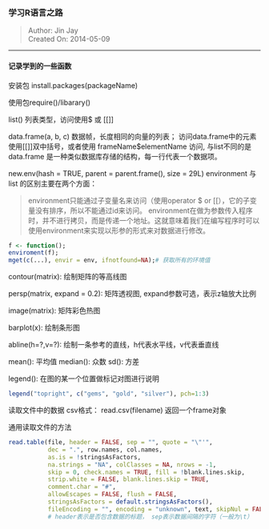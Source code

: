 ### 学习R语言之路
> Author: Jin Jay  
> Created On: 2014-05-09

---

#### 记录学到的一些函数
安装包 install.packages(packageName)

使用包require()/libarary()

list() 列表类型，访问使用$ 或 [[]] 

data.frame(a, b, c) 数据帧，长度相同的向量的列表； 访问data.frame中的元素使用[[]]双中括号，或者使用 frameName$elementName 访问, 与list不同的是data.frame 是一种类似数据库存储的结构，每一行代表一个数据项。

new.env(hash = TRUE, parent = parent.frame(), size = 29L) environment 与 list 的区别主要在两个方面：

> environment只能通过子变量名来访问（使用operator $ or [[），它的子变量没有排序，所以不能通过id来访问。
> environment在做为参数传入程序时，并不进行拷贝，而是传递一个地址。这就意味着我们在编写程序时可以使用environment来实现以形参的形式来对数据进行修改。

``` R
f <- function();
enviroment(f);
mget(c(...), envir = env, ifnotfound=NA);# 获取所有的环境值
```
contour(matrix): 绘制矩阵的等高线图

persp(matrix, expand = 0.2): 矩阵透视图, expand参数可选，表示z轴放大比例

image(matrix): 矩阵彩色热图

barplot(x): 绘制条形图

abline(h=?,v=?): 绘制一条参考的直线，h代表水平线，v代表垂直线

mean(): 平均值 median(): 众数 sd(): 方差 

legend(): 在图的某一个位置做标记对图进行说明

``` R
legend("topright", c("gems", "gold", "silver"), pch=1:3)
```

读取文件中的数据 csv格式： read.csv(filename) 返回一个frame对象

通用读取文件的方法

``` R
read.table(file, header = FALSE, sep = "", quote = "\"'",
           dec = ".", row.names, col.names,
           as.is = !stringsAsFactors,
           na.strings = "NA", colClasses = NA, nrows = -1,
           skip = 0, check.names = TRUE, fill = !blank.lines.skip,
           strip.white = FALSE, blank.lines.skip = TRUE,
           comment.char = "#",
           allowEscapes = FALSE, flush = FALSE,
           stringsAsFactors = default.stringsAsFactors(),
           fileEncoding = "", encoding = "unknown", text, skipNul = FALSE)
           # header表示是否包含数据的标题， sep表示数据间隔的字符（一般为\t）
```

